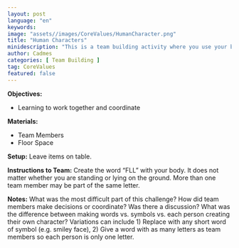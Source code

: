```yaml
---
layout: post
language: "en"
keywords:
image: "assets//images/CoreValues/HumanCharacter.png"
title: "Human Characters"
minidescription: "This is a team building activity where you use your body to create a word."
author: Cadmes
categories: [ Team Building ]
tag: CoreValues
featured: false
---
```


<b>Objectives:</b>
- Learning to work together and coordinate

<b>Materials:</b>
- Team Members
- Floor Space

<b>Setup:</b>
Leave items on table.

<b>Instructions to Team:</b>
Create the word “FLL” with your body. It does not matter whether you are standing or lying on the ground. More than one team member may be part of the same letter.

<b>Notes:</b>
What was the most difficult part of this challenge? How did team members make decisions or coordinate? Was there a discussion? What was the difference between making words vs. symbols vs. each person creating their own character? Variations can include 1) Replace with any short word of symbol (e.g. smiley face), 2) Give a word with as many letters as team members so each person is only one letter.
